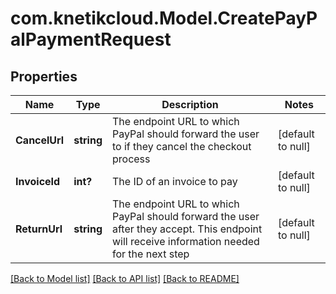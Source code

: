 # com.knetikcloud.Model.CreatePayPalPaymentRequest
## Properties

Name | Type | Description | Notes
------------ | ------------- | ------------- | -------------
**CancelUrl** | **string** | The endpoint URL to which PayPal should forward the user to if they cancel the checkout process | [default to null]
**InvoiceId** | **int?** | The ID of an invoice to pay | [default to null]
**ReturnUrl** | **string** | The endpoint URL to which PayPal should forward the user after they accept. This endpoint will receive information needed for the next step | [default to null]

[[Back to Model list]](../README.md#documentation-for-models) [[Back to API list]](../README.md#documentation-for-api-endpoints) [[Back to README]](../README.md)

